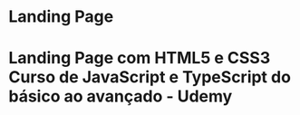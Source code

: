 # Landing Page
# Landing Page com HTML5 e CSS3 Curso de JavaScript e TypeScript do básico ao avançado - Udemy
